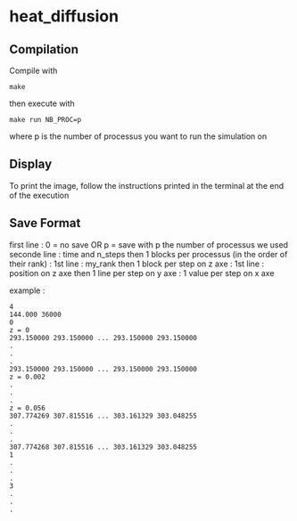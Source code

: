 # heat_diffusion
## Compilation
Compile with 
```
make
``` 
then execute with 
```
make run NB_PROC=p
``` 
where p is the number of processus you want to run the simulation on

## Display
To print the image, follow the instructions printed in the terminal at the end of the execution

## Save Format

first line : 0 = no save OR p = save with p the number of processus we used
seconde line : time and n_steps
then 1 blocks per processus (in the order of their rank) :
    1st line : my_rank
    then 1 block per step on z axe :
        1st line : position on z axe
        then 1 line per step on y axe :
            1 value per step on x axe


example :
```
4
144.000 36000
0
z = 0
293.150000 293.150000 ... 293.150000 293.150000
.
.
.
293.150000 293.150000 ... 293.150000 293.150000
z = 0.002
.
.
.
z = 0.056
307.774269 307.815516 ... 303.161329 303.048255
.
.
.
307.774268 307.815516 ... 303.161329 303.048255
1
.
. 
.
3
.
.
.
```
